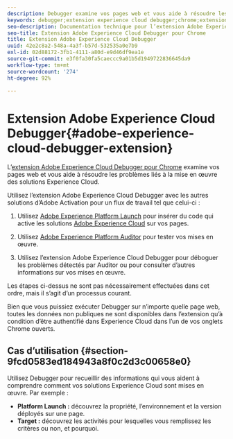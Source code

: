 ```yaml
---
description: Debugger examine vos pages web et vous aide à résoudre les problèmes liés à la mise en œuvre des solutions Experience Cloud.
keywords: debugger;extension experience cloud debugger;chrome;extension
seo-description: Documentation technique pour l’extension Adobe Experience Cloud Debugger pour Chrome - examiner vos pages web et comprendre les problèmes liés aux mises en œuvre de solutions Experience Cloud.
seo-title: Extension Adobe Experience Cloud Debugger pour Chrome
title: Extension Adobe Experience Cloud Debugger
uuid: 42e2c8a2-548a-4a3f-b57d-532535a0e7b9
exl-id: 02d88172-3fb1-4111-a80d-e9d46df9ea1e
source-git-commit: e3f0fa30fa5caeccc9a01b5d1949722836645da9
workflow-type: tm+mt
source-wordcount: '274'
ht-degree: 92%

---
```


# Extension Adobe Experience Cloud Debugger{#adobe-experience-cloud-debugger-extension}

L’[extension Adobe Experience Cloud Debugger pour Chrome](https://chrome.google.com/webstore/detail/adobe-experience-cloud-de/ocdmogmohccmeicdhlhhgepeaijenapj) examine vos pages web et vous aide à résoudre les problèmes liés à la mise en œuvre des solutions Experience Cloud.

Utilisez l’extension Adobe Experience Cloud Debugger avec les autres solutions d’Adobe Activation pour un flux de travail tel que celui-ci :

1. Utilisez [Adobe Experience Platform Launch](https://experienceleague.adobe.com/docs/launch/using/home.html?lang=fr) pour insérer du code qui active les solutions [Adobe Experience Cloud](https://experienceleague.adobe.com/docs/home.html) sur vos pages.

1. Utilisez [Adobe Experience Platform Auditor](https://docs.adobe.com/content/help/fr-FR/auditor/using/overview.html) pour tester vos mises en œuvre.
1. Utilisez l’extension Adobe Experience Cloud Debugger pour déboguer les problèmes détectés par Auditor ou pour consulter d’autres informations sur vos mises en œuvre.

Les étapes ci-dessus ne sont pas nécessairement effectuées dans cet ordre, mais il s’agit d’un processus courant.

Bien que vous puissiez exécuter Debugger sur n’importe quelle page web, toutes les données non publiques ne sont disponibles dans l’extension qu’à condition d’être authentifié dans Experience Cloud dans l’un de vos onglets Chrome ouverts.

## Cas d’utilisation {#section-9fcd0583ed184943a8f0c2d3c00658e0}

Utilisez Debugger pour recueillir des informations qui vous aident à comprendre comment vos solutions Experience Cloud sont mises en œuvre. Par exemple :

* **Platform Launch :** découvrez la propriété, l’environnement et la version déployés sur une page.
* **Target :** découvrez les activités pour lesquelles vous remplissez les critères ou non, et pourquoi.
